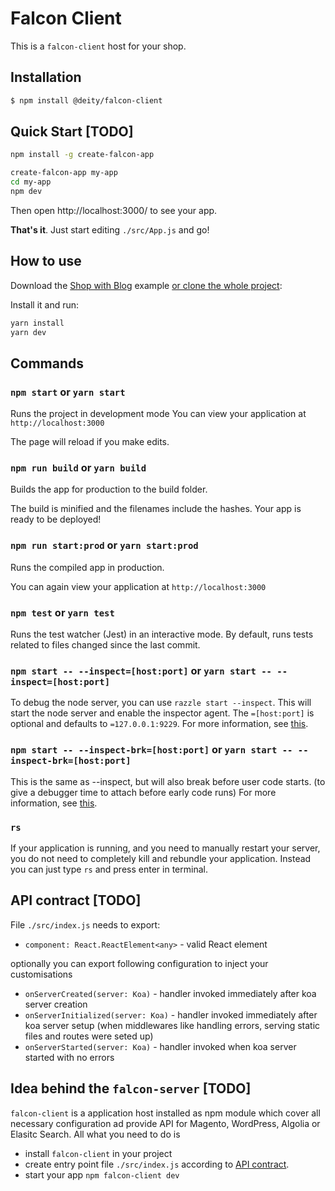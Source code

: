 # Falcon Client

This is a `falcon-client` host for your shop.

## Installation

```bash
$ npm install @deity/falcon-client
```

## Quick Start [TODO]

```bash
npm install -g create-falcon-app

create-falcon-app my-app
cd my-app
npm dev
```

Then open http://localhost:3000/ to see your app.

**That's it**. Just start editing `./src/App.js` and go!

## How to use
Download the [Shop with Blog](https://github.com/deity-io/falcon/tree/master/examples/shop-with-blog/client)
 example [or clone the whole project](https://github.com/deity-io/falcon.git):

Install it and run:

```bash
yarn install
yarn dev
```

## Commands
### `npm start` or `yarn start`
Runs the project in development mode
You can view your application at `http://localhost:3000`

The page will reload if you make edits.

### `npm run build` or `yarn build`
Builds the app for production to the build folder.

The build is minified and the filenames include the hashes. Your app is ready to be deployed!

### `npm run start:prod` or `yarn start:prod`
Runs the compiled app in production.

You can again view your application at `http://localhost:3000`

### `npm test` or `yarn test`
Runs the test watcher (Jest) in an interactive mode.
By default, runs tests related to files changed since the last commit.

### `npm start -- --inspect=[host:port]` or `yarn start -- --inspect=[host:port]`
To debug the node server, you can use `razzle start --inspect`. This will start the node server and enable the inspector agent. The `=[host:port]` is optional and defaults to `=127.0.0.1:9229`. For more information, see [this](https://nodejs.org/en/docs/guides/debugging-getting-started/).

### `npm start -- --inspect-brk=[host:port]` or `yarn start -- --inspect-brk=[host:port]`
This is the same as --inspect, but will also break before user code starts. (to give a debugger time to attach before early code runs) For more information, see [this](https://nodejs.org/en/docs/guides/debugging-getting-started/).

### `rs`
If your application is running, and you need to manually restart your server, you do not need to completely kill and rebundle your application. Instead you can just type `rs` and press enter in terminal.

## API contract [TODO]
File `./src/index.js` needs to export:

* `component: React.ReactElement<any>` - valid React element

optionally you can export following configuration to inject your customisations
* `onServerCreated(server: Koa)` - handler invoked immediately after koa server creation
* `onServerInitialized(server: Koa)` - handler invoked immediately after koa server setup (when middlewares like handling errors, serving static files and routes were seted up)
* `onServerStarted(server: Koa)` - handler invoked when koa server started with no errors

## Idea behind the `falcon-server` [TODO]
`falcon-client` is a application host installed as npm module which cover all necessary configuration ad provide API for Magento, WordPress, Algolia or Elasitc Search. All what you need to do is
* install `falcon-client` in your project
* create entry point file `./src/index.js` according to [API contract](#api-contract).
* start your app `npm falcon-client dev`

